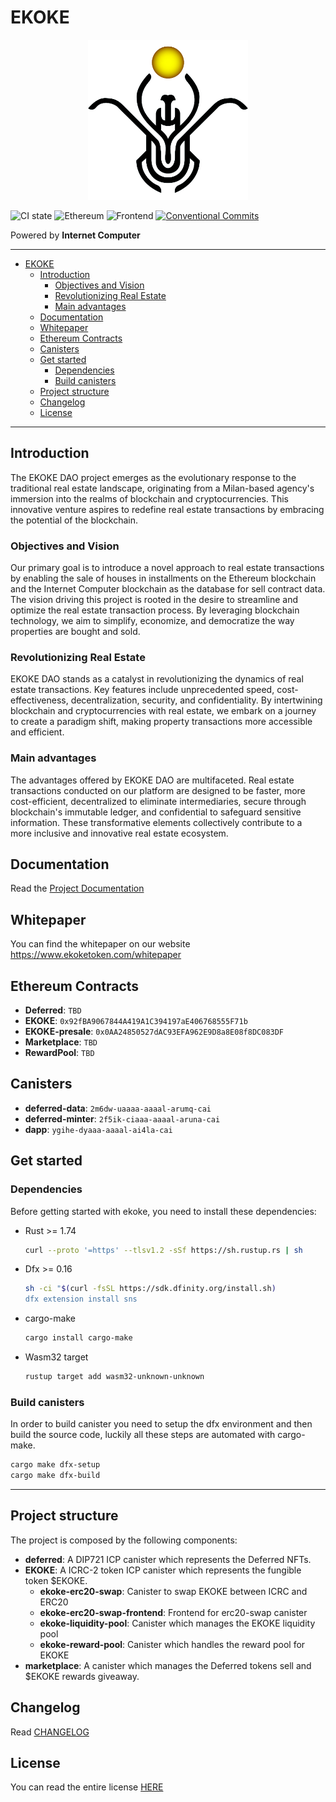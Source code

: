 # EKOKE

<p align="center">
  <img src="./assets/images/ekoke-logo.png" alt="ekoke logo" width="256" />
</p>

![CI state](https://github.com/EKOKEtoken/ekoke/workflows/build-test/badge.svg)
![Ethereum](https://github.com/EKOKEtoken/ekoke/workflows/ethereum/badge.svg)
![Frontend](https://github.com/EKOKEtoken/ekoke/workflows/frontend/badge.svg)
[![Conventional Commits](https://img.shields.io/badge/Conventional%20Commits-1.0.0-%23FE5196?logo=conventionalcommits&logoColor=white)](https://conventionalcommits.org)

Powered by **Internet Computer**

---

- [EKOKE](#ekoke)
  - [Introduction](#introduction)
    - [Objectives and Vision](#objectives-and-vision)
    - [Revolutionizing Real Estate](#revolutionizing-real-estate)
    - [Main advantages](#main-advantages)
  - [Documentation](#documentation)
  - [Whitepaper](#whitepaper)
  - [Ethereum Contracts](#ethereum-contracts)
  - [Canisters](#canisters)
  - [Get started](#get-started)
    - [Dependencies](#dependencies)
    - [Build canisters](#build-canisters)
  - [Project structure](#project-structure)
  - [Changelog](#changelog)
  - [License](#license)

---

## Introduction

The EKOKE DAO project emerges as the evolutionary response to the traditional real estate landscape, originating from a Milan-based agency's immersion into the realms of blockchain and cryptocurrencies. This innovative venture aspires to redefine real estate transactions by embracing the potential of the blockchain.

### Objectives and Vision

Our primary goal is to introduce a novel approach to real estate transactions by enabling the sale of houses in installments on the Ethereum blockchain and the Internet Computer blockchain as the database for sell contract data. The vision driving this project is rooted in the desire to streamline and optimize the real estate transaction process. By leveraging blockchain technology, we aim to simplify, economize, and democratize the way properties are bought and sold.

### Revolutionizing Real Estate

EKOKE DAO stands as a catalyst in revolutionizing the dynamics of real estate transactions. Key features include unprecedented speed, cost-effectiveness, decentralization, security, and confidentiality. By intertwining blockchain and cryptocurrencies with real estate, we embark on a journey to create a paradigm shift, making property transactions more accessible and efficient.

### Main advantages

The advantages offered by EKOKE DAO are multifaceted. Real estate transactions conducted on our platform are designed to be faster, more cost-efficient, decentralized to eliminate intermediaries, secure through blockchain's immutable ledger, and confidential to safeguard sensitive information. These transformative elements collectively contribute to a more inclusive and innovative real estate ecosystem.

## Documentation

Read the [Project Documentation](./docs/README.md)

## Whitepaper

You can find the whitepaper on our website <https://www.ekoketoken.com/whitepaper>

## Ethereum Contracts

- **Deferred**: `TBD`
- **EKOKE**: `0x92fBA9067844A419A1C394197aE406768555F71b`
- **EKOKE-presale**: `0x0AA24850527dAC93EFA962E9D8a8E08f8DC083DF`
- **Marketplace**: `TBD`
- **RewardPool**: `TBD`

## Canisters

- **deferred-data**: `2m6dw-uaaaa-aaaal-arumq-cai`
- **deferred-minter**: `2f5ik-ciaaa-aaaal-aruna-cai`
- **dapp**: `ygihe-dyaaa-aaaal-ai4la-cai`

## Get started

### Dependencies

Before getting started with ekoke, you need to install these dependencies:

- Rust >= 1.74

    ```sh
    curl --proto '=https' --tlsv1.2 -sSf https://sh.rustup.rs | sh
    ```

- Dfx >= 0.16

    ```sh
    sh -ci "$(curl -fsSL https://sdk.dfinity.org/install.sh)
    dfx extension install sns
    ```

- cargo-make

    ```sh
    cargo install cargo-make
    ```

- Wasm32 target

    ```sh
    rustup target add wasm32-unknown-unknown
    ```

### Build canisters

In order to build canister you need to setup the dfx environment and then build the source code, luckily all these steps are automated with cargo-make.

```sh
cargo make dfx-setup
cargo make dfx-build
```

---

## Project structure

The project is composed by the following components:

- **deferred**: A DIP721 ICP canister which represents the Deferred NFTs.
- **EKOKE**: A ICRC-2 token ICP canister which represents the fungible token $EKOKE.
  - **ekoke-erc20-swap**: Canister to swap EKOKE between ICRC and ERC20
  - **ekoke-erc20-swap-frontend**: Frontend for erc20-swap canister
  - **ekoke-liquidity-pool**: Canister which manages the EKOKE liquidity pool
  - **ekoke-reward-pool**: Canister which handles the reward pool for EKOKE
- **marketplace**: A canister which manages the Deferred tokens sell and $EKOKE rewards giveaway.

## Changelog

Read [CHANGELOG](./CHANGELOG.md)

## License

You can read the entire license [HERE](LICENSE)
